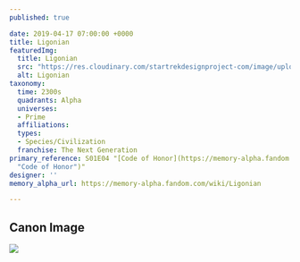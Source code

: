 ```yaml
---
published: true

date: 2019-04-17 07:00:00 +0000
title: Ligonian
featuredImg:
  title: Ligonian
  src: "https://res.cloudinary.com/startrekdesignproject-com/image/upload/v1555538070/Ligonian.png"
  alt: Ligonian
taxonomy:
  time: 2300s
  quadrants: Alpha
  universes:
  - Prime
  affiliations:
  types:
  - Species/Civilization
  franchise: The Next Generation
primary_reference: S01E04 "[Code of Honor](https://memory-alpha.fandom.com/wiki/Code_of_Honor
  "Code of Honor")"
designer: ''
memory_alpha_url: https://memory-alpha.fandom.com/wiki/Ligonian

---
```

## Canon Image

![](https://res.cloudinary.com/startrekdesignproject-com/image/upload/v1555538070/Ligonian1.png)